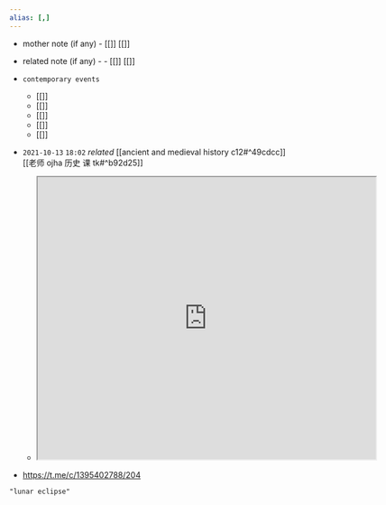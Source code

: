 ```yaml
---
alias: [,]
---
```

- mother note (if any)
		- [[]] [[]]
- related note (if any) -
		- [[]] [[]]
- `contemporary events`
	- [[]]
	- [[]]
	- [[]]
	- [[]]
	- [[]]

- `2021-10-13`  `18:02` _related_ [[ancient and medieval history c12#^49cdcc]] [[老师 ojha 历史 课 tk#^b92d25]]
	- <iframe src="https://www.youtube.com/watch?v=EYMQ4Xw9PsE" width="600" height="500" ></iframe>
- https://t.me/c/1395402788/204

```query
"lunar eclipse"
```